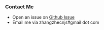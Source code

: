 ### Contact Me

- Open an issue on [Github Issue](https://github.com/zhezh/zhezh.github.io/issues)
- Email me via zhangzhecnjs#gmail dot com

